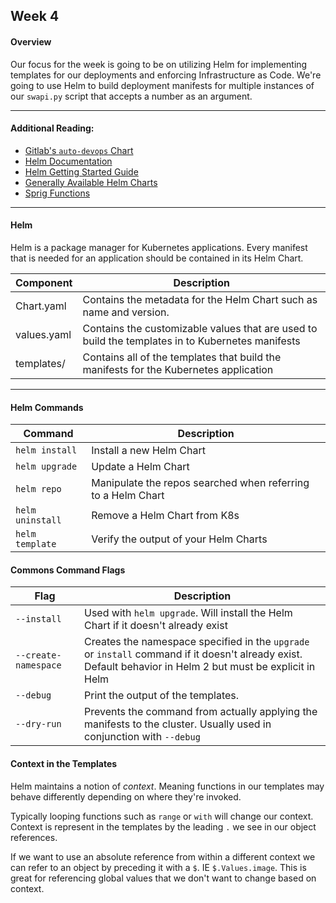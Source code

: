 ## Week 4
#### Overview
Our focus for the week is going to be on utilizing Helm for implementing templates for our deployments and enforcing Infrastructure as Code. We're going to use Helm to build deployment manifests for multiple instances of our `swapi.py` script that accepts a number as an argument.

---

#### Additional Reading:
- [Gitlab's `auto-devops` Chart](https://gitlab.com/gitlab-org/cluster-integration/auto-deploy-image/-/tree/master/assets/auto-deploy-app)
- [Helm Documentation](https://helm.sh/docs)
- [Helm Getting Started Guide](https://helm.sh/docs/chart_template_guide/getting_started/)
- [Generally Available Helm Charts](https://github.com/helm/charts/tree/master/stable)
- [Sprig Functions](http://masterminds.github.io/sprig/)

---

#### Helm

Helm is a package manager for Kubernetes applications. Every manifest that is needed for an application should be contained in its Helm Chart.

Component | Description
--- | ---
Chart.yaml | Contains the metadata for the Helm Chart such as name and version.
values.yaml | Contains the customizable values that are used to build the templates in to Kubernetes manifests
templates/ | Contains all of the templates that build the manifests for the Kubernetes application

---

#### Helm Commands

Command | Description
--- | ---
`helm install` | Install a new Helm Chart
`helm upgrade` | Update a Helm Chart
`helm repo` | Manipulate the repos searched when referring to a Helm Chart
`helm uninstall` | Remove a Helm Chart from K8s
`helm template` | Verify the output of your Helm Charts

#### Commons Command Flags

Flag | Description
--- | ---
`--install` | Used with `helm upgrade`. Will install the Helm Chart if it doesn't already exist
`--create-namespace` | Creates the namespace specified in the `upgrade` or `install` command if it doesn't already exist. Default behavior in Helm 2 but must be explicit in Helm
`--debug` | Print the output of the templates.
`--dry-run` | Prevents the command from actually applying the manifests to the cluster. Usually used in conjunction with `--debug`

#### Context in the Templates

Helm maintains a notion of _context_. Meaning functions in our templates may behave differently depending on where they're invoked.

Typically looping functions such as `range` or `with` will change our context. Context is represent in the templates by the leading `.` we see in our object references.

If we want to use an absolute reference from within a different context we can refer to an object by preceding it with a `$`. IE `$.Values.image`. This is great for referencing global values that we don't want to change based on context.

